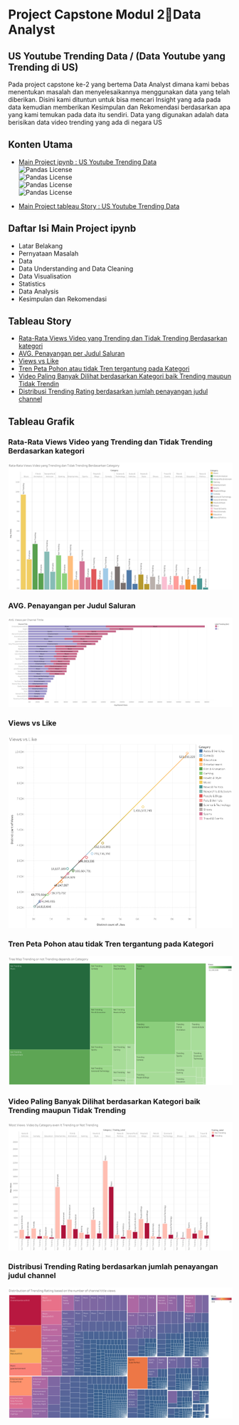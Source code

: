 
# Project Capstone Modul 2Data Analyst 

## US Youtube Trending Data / (Data Youtube yang Trending di US)

Pada project capstone ke-2 yang bertema Data Analyst dimana kami bebas menentukan masalah dan menyelesaikannya menggunakan data yang telah diberikan. Disini kami dituntun untuk bisa mencari Insight yang ada pada data kemudian memberikan Kesimpulan dan Rekomendasi berdasarkan apa yang kami temukan pada data itu sendiri. Data yang digunakan adalah data berisikan data video trending yang ada di negara US 



## Konten Utama

 - [Main Project ipynb : US Youtube Trending Data](https://github.com/Markenji/Project-Capstone-Modul-2-Data-Analyst/blob/main/Capstone%20Project%202%20Youtube%20(4).ipynb)  
![Pandas License](https://img.shields.io/badge/pandas-1.4.2-lightgrey)  
![Pandas License](https://img.shields.io/badge/numpy-1.23.2-yellow)  
![Pandas License](https://img.shields.io/badge/seaborn-0.11.2-blue)  
![Pandas License](https://img.shields.io/badge/matplotlib-3.5.1-red)

 - [Main Project tableau Story : US Youtube Trending Data](https://public.tableau.com/app/profile/adha.ozy.prima.dewangga7190/viz/StoryCapstone2Tableau/StoryCapstone2_1?publish=yes)

## Daftar Isi Main Project ipynb
 - Latar Belakang
 - Pernyataan Masalah
 - Data
 - Data Understanding and Data Cleaning
 - Data Visualisation
 - Statistics
 - Data Analysis
 - Kesimpulan dan Rekomendasi

## Tableau Story


 - [Rata-Rata Views Video yang Trending dan Tidak Trending Berdasarkan kategori](#Rata-Rata-Views-Video-yang-Trending-dan-Tidak-Trending-Berdasarkan-kategori)
 - [AVG. Penayangan per Judul Saluran](#AVG.-Penayangan-per-Judul-Saluran)
 - [Views vs Like](#Views-vs-Like)
 - [Tren Peta Pohon atau tidak Tren tergantung pada Kategori](#Tren-Peta-Pohon-atau-tidak-Tren-tergantung-pada-Kategori)
 - [Video Paling Banyak Dilihat berdasarkan Kategori baik Trending maupun Tidak Trendin](#Video-Paling-Banyak-Dilihat-berdasarkan-Kategori-baik-Trending-maupun-Tidak-Trending)
 - [Distribusi Trending Rating berdasarkan jumlah penayangan judul channel](#Distribusi-Trending-Rating-berdasarkan-jumlah-penayangan-judul-channel)


## Tableau Grafik

### Rata-Rata Views Video yang Trending dan Tidak Trending Berdasarkan kategori
![alt text](https://github.com/Markenji/Project-Capstone-Modul-2-Data-Analyst/blob/main/Tableau/Rata-Rata%20Views%20Video%20yang%20Trending%20dan%20Tidak%20Trending%20Berdasarkan%20Category.png?raw=true)
### AVG. Penayangan per Judul Saluran
![alt text](https://github.com/Markenji/Project-Capstone-Modul-2-Data-Analyst/blob/main/Tableau/AVG.%20Views%20per%20Channel%20Tittle%20(1).png?raw=true)
### Views vs Like
![alt text](https://github.com/Markenji/Project-Capstone-Modul-2-Data-Analyst/blob/main/Tableau/Views%20vs%20Like.png?raw=true)
### Tren Peta Pohon atau tidak Tren tergantung pada Kategori
![alt text](https://github.com/Markenji/Project-Capstone-Modul-2-Data-Analyst/blob/main/Tableau/Tree%20Map%20Trending%20or%20not%20Trending%20depends%20on%20Category.png?raw=true)
### Video Paling Banyak Dilihat berdasarkan Kategori baik Trending maupun Tidak Trending
![alt text](https://github.com/Markenji/Project-Capstone-Modul-2-Data-Analyst/blob/main/Tableau/Most%20Views%20%20Video%20by%20Category%20even%20It%20Trending%20or%20Not%20Trending.png?raw=true)
### Distribusi Trending Rating berdasarkan jumlah penayangan judul channel
![alt text](https://github.com/Markenji/Project-Capstone-Modul-2-Data-Analyst/blob/main/Tableau/Distribution%20of%20Trending%20Rating%20based%20on%20the%20number%20of%20channel%20title%20views.png?raw=true)



